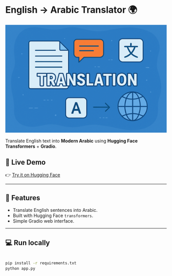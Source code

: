 # English → Arabic Translator 🌍
![App Screenshot](translation.png)

Translate English text into **Modern Arabic** using **Hugging Face Transformers** + **Gradio**.

## 🚀 Live Demo  
👉 [Try it on Hugging Face](https://fatima1228-english-to-arabic-translation.hf.space/?__theme=system&deep_link=eLT53K8mWcw
)

---

## 📌 Features
- Translate English sentences into Arabic.
- Built with Hugging Face `transformers`.
- Simple Gradio web interface.

---

## 💻 Run locally
```bash

pip install -r requirements.txt
python app.py
